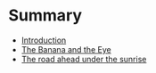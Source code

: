 # Summary

* [Introduction](README.md)
* [The Banana and the Eye](chapter1.md)
* [The road ahead under the sunrise](chapter2.md)

